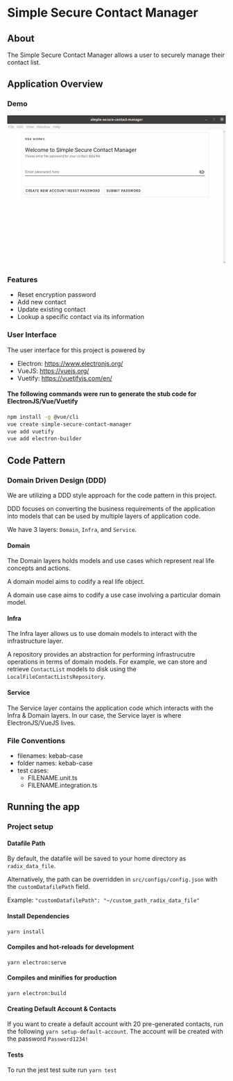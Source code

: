 # Simple Secure Contact Manager

## About

The Simple Secure Contact Manager allows a user to securely manage their contact list.

## Application Overview

### Demo

![Alt Text](demo.gif)

### Features

- Reset encryption password
- Add new contact
- Update existing contact
- Lookup a specific contact via its information

### User Interface

The user interface for this project is powered by

- Electron: https://www.electronjs.org/
- VueJS: https://vuejs.org/
- Vuetify: https://vuetifyjs.com/en/

#### The following commands were run to generate the stub code for ElectronJS/Vue/Vuetify

```bash
npm install -g @vue/cli
vue create simple-secure-contact-manager
vue add vuetify
vue add electron-builder
```

## Code Pattern

### Domain Driven Design (DDD)

We are utilizing a DDD style approach for the code pattern in this project.

DDD focuses on converting the business requirements of the application into models that can be used by multiple layers
of application code.

We have 3 layers: `Domain`, `Infra`, and `Service`.

#### Domain

The Domain layers holds models and use cases which represent real life concepts and actions.

A domain model aims to codify a real life object.

A domain use case aims to codify a use case involving a particular domain model.

#### Infra

The Infra layer allows us to use domain models to interact with the infrastructure layer.

A repository provides an abstraction for performing infrastrucutre operations in terms of domain models. For example, we
can store and retrieve `ContactList` models to disk using the `LocalFileContactListsRepository`.

#### Service

The Service layer contains the application code which interacts with the Infra & Domain layers. In our case, the Service
layer is where ElectronJS/VueJS lives.

### File Conventions

- filenames: kebab-case
- folder names: kebab-case
- test cases:
    - FILENAME.unit.ts
    - FILENAME.integration.ts

## Running the app

### Project setup

#### Datafile Path

By default, the datafile will be saved to your home directory as `radix_data_file`.

Alternatively, the path can be overridden in `src/configs/config.json` with the `customDatafilePath` field.

Example: `"customDatafilePath": "~/custom_path_radix_data_file"`

#### Install Dependencies

```
yarn install
```

#### Compiles and hot-reloads for development

```
yarn electron:serve
```

#### Compiles and minifies for production

```
yarn electron:build
```

#### Creating Default Account & Contacts

If you want to create a default account with 20 pre-generated contacts, run the following
`yarn setup-default-account`. The account will be created with the password `Password1234!`

#### Tests
To run the jest test suite run
`yarn test`
